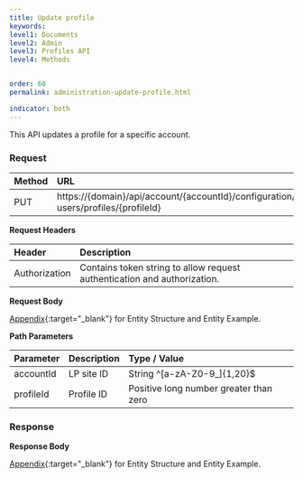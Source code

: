 ```yaml
---
title: Update profile
keywords:
level1: Documents
level2: Admin
level3: Profiles API
level4: Methods


order: 60
permalink: administration-update-profile.html

indicator: both
---
```


This API updates a profile for a specific account.

### Request

| Method | URL|
 |:--------- | :-------- |
 |PUT|  https://{domain}/api/account/{accountId}/configuration/le-users/profiles/{profileId}|

**Request Headers**

 |Header | Description|
 |:-------  | :------------  |
 |Authorization | Contains token string to allow request authentication and authorization.|

**Request Body**

[Appendix](administration-profiles-appendix.html){:target="_blank"} for Entity Structure and Entity Example.

**Path Parameters**

| Parameter   |   Description   |  Type / Value |
 |:----------- |  :------------  | :--------------|
| accountId   |   LP site ID    |  String ^[a-zA-Z0-9_]{1,20}$ |
| profileId    |    Profile ID      |  Positive long number greater than zero |

### Response

**Response Body**

[Appendix](administration-profiles-appendix.html){:target="_blank"} for Entity Structure and Entity Example.
